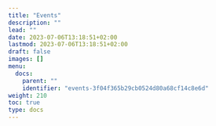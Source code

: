 ```yaml
---
title: "Events"
description: ""
lead: ""
date: 2023-07-06T13:18:51+02:00
lastmod: 2023-07-06T13:18:51+02:00
draft: false
images: []
menu:
  docs:
    parent: ""
    identifier: "events-3f04f365b29cb0524d80a68cf14c8e6d"
weight: 210
toc: true
type: docs
---
```

